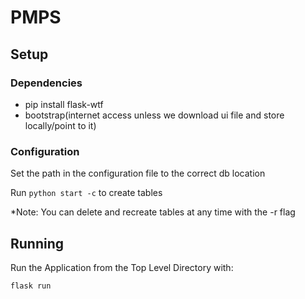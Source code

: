 # PMPS

## Setup
### Dependencies
- pip install flask-wtf
- bootstrap(internet access unless we download ui file and store locally/point to it)

### Configuration
Set the path in the configuration file to the correct db location

Run `python start -c` to create tables

*Note: You can delete and recreate tables at any time with the -r flag


## Running
Run the Application from the Top Level Directory with:

`flask run`
